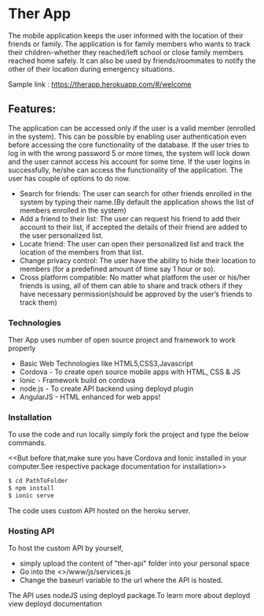 # Ther App
The mobile application keeps the user informed with the location of their friends or family. The application is for family members who wants to track their children-whether they reached/left school or close family members reached home safely. It can also be used by friends/roommates to notify the other of their location during emergency situations.

Sample link : https://therapp.herokuapp.com/#/welcome

## Features:
The application can be accessed only if the user is a valid member (enrolled in the system). This can be possible by enabling user authentication even before accessing the core functionality of the database. If the user tries to log in with the wrong password 5 or more times, the system will lock down and the user cannot access his account for some time.
 If the user logins in successfully, he/she can access the functionality of the application. The user has couple of options to do now.
*	Search for friends: The user can search for other friends enrolled in the system by typing their name.(By default the application shows the list of members enrolled in the system)
*	Add a friend to their list: The user can request his friend to add their account to their list, if accepted the details of their friend are added to the user personalized list.
*	Locate friend: The user can open their personalized list and track the location of the members from that list.
*	Change privacy control: The user have the ability to hide their location to members (for a predefined amount of time say 1 hour or so).
*	Cross platform compatible: No matter what platform the user or his/her friends is using, all of them can able to share and track others if they have necessary permission(should be approved by the user’s friends to track them)

### Technologies
Ther App uses number of open source project and framework to work properly
* Basic Web Technologies like HTML5,CSS3,Javascript
* Cordova - To create open source mobile apps with HTML, CSS & JS
* Ionic - Framework build on cordova
* node.js - To create API backend using deployd plugin 
* AngularJS - HTML enhanced for web apps! 

### Installation
To use the code and run locally simply fork the project and type the below commands.

<<But before that,make sure you have Cordova and Ionic installed in your computer.See respective package documentation for installation>>

```sh
$ cd PathToFolder
$ npm install
$ ionic serve
```
The code uses custom API hosted on the heroku server.

### Hosting API
To host the custom API by yourself,
* simply upload the content of "ther-api" folder into  your personal space
* Go into the <<mainFolder>>/www/js/services.js 
* Change the baseurl variable to the url where the API is hosted.

The API uses nodeJS using deployd package.To learn more about deployd view deployd documentation

